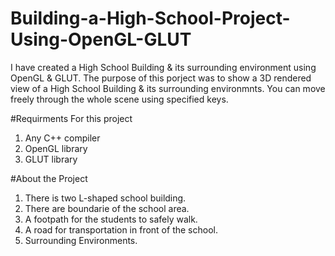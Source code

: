 # Building-a-High-School-Project-Using-OpenGL-GLUT
I have created a High School Building &amp; its surrounding environment using OpenGL &amp; GLUT. The purpose of this porject was to show a 3D rendered view of a High School Building & its surrounding environmnts. You can move freely through the whole scene using specified keys.

#Requirments For this project
1. Any C++ compiler
2. OpenGL library
3. GLUT library

#About the Project
1. There is two L-shaped school building.
2. There are boundarie of the school area.
3. A footpath for the students to safely walk.
4. A road for transportation in front of the school.
5. Surrounding Environments.

# 
